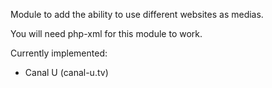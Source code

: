 Module to add the ability to use different websites as medias.

You will need php-xml for this module to work.

Currently implemented:
- Canal U (canal-u.tv)